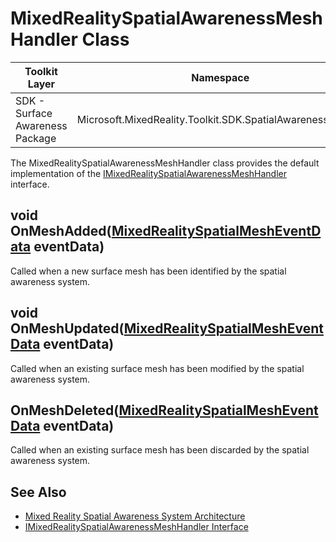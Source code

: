 # MixedRealitySpatialAwarenessMeshHandler Class

| Toolkit Layer | Namespace |
| --- | --- |
| SDK - Surface Awareness Package | Microsoft.MixedReality.Toolkit.SDK.SpatialAwarenessSystem |

The MixedRealitySpatialAwarenessMeshHandler class provides the default implementation of the [IMixedRealitySpatialAwarenessMeshHandler](./IMixedRealitySpatialAwarenessMeshHandler.md) interface.

## void OnMeshAdded([MixedRealitySpatialMeshEventData](./MixedRealitySpatialMeshEventData.md) eventData)

Called when a new surface mesh has been identified by the spatial awareness system.

## void OnMeshUpdated([MixedRealitySpatialMeshEventData](./MixedRealitySpatialMeshEventData.md) eventData)

Called when an existing surface mesh has been modified by the spatial awareness system.

## OnMeshDeleted([MixedRealitySpatialMeshEventData](./MixedRealitySpatialMeshEventData.md) eventData)

Called when an existing surface mesh has been discarded by the spatial awareness system.

## See Also

- [Mixed Reality Spatial Awareness System Architecture](./SpatialAwarenessSystemArchitecture.md)
- [IMixedRealitySpatialAwarenessMeshHandler Interface](./IMixedRealitySpatialAwarenessMeshHandler.md)
